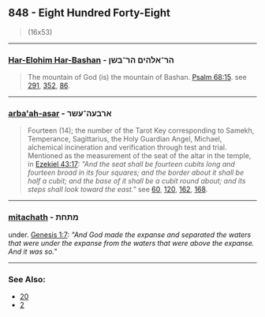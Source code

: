 ## 848 - Eight Hundred Forty-Eight
> (16x53)

---

### [Har-Elohim Har-Bashan](/keys/HR-ALHIM.HR-BShN) - הר־אלהים הר־בשן
> The mountain of God (is) the mountain of Bashan. [Psalm 68:15](http://biblehub.com/psalms/68-15.htm). see [291](291), [352](352), [86](86).

---

### [arba'ah-asar](/keys/ARBOH-OShR) - ארבעה־עשר
> Fourteen (14); the number of the Tarot Key corresponding to Samekh, Temperance, Sagittarius, the Holy Guardian Angel, Michael, alchemical incineration and verification through test and trial. Mentioned as the measurement of the seat of the altar in the temple, in [Ezekiel 43:17](http://biblehub.com/ezekiel/43-17.htm): *"And the seat shall be fourteen cubits long and fourteen broad in its four squares; and the border about it shall be half a cubit; and the base of it shall be a cubit round about; and its steps shall look toward the east."* see [60](60), [120](120), [162](162), [168](168).

---

### [mitachath](/keys/MThChTh) - מתחת
under. [Genesis 1:7](http://biblehub.com/genesis/1-7.htm): *"And God made the expanse and separated the waters that were under the expanse from the waters that were above the expanse. And it was so."*

---

### See Also:

- [20](20)
- [2](2)
